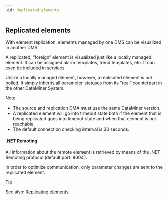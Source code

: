 ```yaml
---
uid: Replicated_elements
---
```


## Replicated elements

With element replication, elements managed by one DMS can be visualized in another DMS.

A replicated, “foreign” element is visualized just like a locally managed element. It can be assigned alarm templates, trend templates, etc. It can even be included in services.

Unlike a locally managed element, however, a replicated element is not polled. It simply inherits all parameter statuses from its “real” counterpart in the other DataMiner System.

> [!NOTE]
> - The source and replication DMA must use the same DataMiner version.
> - A replicated element will go into timeout state both if the element that is being replicated goes into timeout state and when that element is not reachable.
> - The default connection checking interval is 30 seconds.

#### .NET Remoting

All information about the remote element is retrieved by means of the .NET Remoting protocol (default port: 8004).

In order to optimize communication, only parameter changes are sent to the replicated element.

> [!TIP]
> See also:
> [Replicating elements](xref:Replicating_elements)
